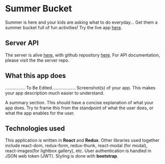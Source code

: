 
# Summer Bucket

Summer is here and your kids are asking what to do everyday... Get them a summer bucket full of fun activities! Try the live app [here](https://summer-bucket-app.herokuapp.com/).

## Server API
The server is alive [here](https://summer-bucket-server.herokuapp.com/), with github repository [here](https://github.com/jiehan1029/summer-bucket-server). For API documentation, please visit the the server repo.

## What this app does
................ To Be Edited...................
Screenshot(s) of your app. This makes your app 
description much easier to understand.

A summary section. This should have a concise explanation of what your app does. Try to frame this from the standpoint of what the user does, or what the app enables for the user.

## Technologies used
This application is written in **React** and **Redux**. Other libraries used together include react-dom, redux-form, redux-thunk, react-modal (for modal), react-images(for lightbox gallery), etc. User authentication is handled in JSON web token (JWT). Styling is done with **bootstrap**.
